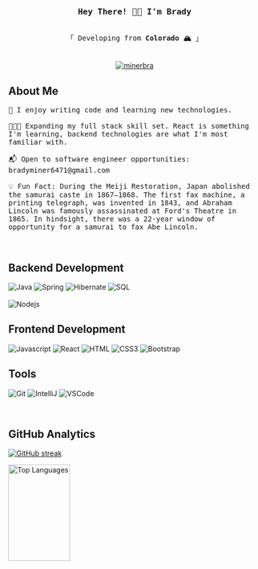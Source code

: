 <!-- Intro  -->
<h3 align="center">
        <samp> Hey There! 👋🏻 I'm
                <b>Brady</b>
        </samp>
</h3>

<p align="center"> 
  <samp>
    <br>
    「 Developing from <b>Colorado 🏔️</b> 」
    <br>
    <br>
        <br>
  </samp>
        <a href="https://linkedin.com/in/brady-miner-062ab0132" target="_blank">
        <img src="https://img.shields.io/badge/LinkedIn-0077B5?style=for-the-badge&logo=linkedin&logoColor=white" alt="minerbra"/>
        </a>
</p>



<!-- About Section -->
 ## About Me
 
<p>
  <samp>
🧠 I enjoy writing code and learning new technologies.<br/><br/>
👨🏻‍💻 Expanding my full stack skill set. React is something I'm learning, backend technologies are what I'm most familiar with.<br/><br/>
📬 Open to software engineer opportunities: bradyminer6471@gmail.com <br/><br/>
💡 Fun Fact: During the Meiji Restoration, Japan abolished the samurai caste in 1867–1868. The first fax machine, a printing telegraph, was invented in 1843, and Abraham Lincoln was famously assassinated at Ford's Theatre in 1865. In hindsight, there was a 22-year window of opportunity for a samurai to fax Abe Lincoln.
   </samp>
</p>

<br/>

<!-- Technologies Section -->
## Backend Development

![Java](https://img.shields.io/badge/Java-D0120D?style=for-the-badge&labelColor=D0120D&logo=Oracle&logoColor=white)
![Spring](https://img.shields.io/badge/Spring-6DB33F?style=for-the-badge&logo=spring&logoColor=white)
![Hibernate](https://img.shields.io/badge/Hibernate-59666C?style=for-the-badge&logo=hibernate&logoColor=white)
![SQL](https://img.shields.io/badge/MySQL-4479A1?style=for-the-badge&logo=mysql&logoColor=white)
<br/><br/>
![Nodejs](https://img.shields.io/badge/Node.js-3C873A?style=for-the-badge&labelColor=black&logo=node.js&logoColor=3C873A)

## Frontend Development

![Javascript](https://img.shields.io/badge/Javascript-F0DB4F?style=for-the-badge&labelColor=black&logo=javascript&logoColor=F0DB4F)
![React](https://img.shields.io/badge/-React-61DBFB?style=for-the-badge&labelColor=black&logo=react&logoColor=61DBFB)
![HTML](https://img.shields.io/badge/HTML5-E34F26?style=for-the-badge&logo=html5&logoColor=white)
![CSS3](https://img.shields.io/badge/CSS3-1572B6?style=for-the-badge&logo=css3&logoColor=white)
![Bootstrap](https://img.shields.io/badge/Bootstrap-563D7C?style=for-the-badge&logo=bootstrap&logoColor=white)

## Tools

![Git](https://img.shields.io/badge/Git-F05032?style=for-the-badge&logo=git&logoColor=white)
![IntelliJ](https://img.shields.io/badge/IntelliJ-000000?style=for-the-badge&logo=intellijidea&logoColor=white)
![VSCode](https://img.shields.io/badge/Visual_Studio-0078d7?style=for-the-badge&logo=visual%20studio&logoColor=white)

<br/>

<!-- Tracker Section -->
## GitHub Analytics
<p>
  <a href="https://github.com/alsiam">
    <img src="https://github-readme-streak-stats.herokuapp.com/?user=minerbra&theme=radical&border=7F3FBF&background=0D1117" alt="GitHub streak"/>
  </a>
</p>

<a> 
  <ahref="https://github.com/minerbra"><img alt="Top Languages" src="https://denvercoder1-github-readme-stats.vercel.app/api/top-langs/?username=minerbra&langs_count=8&layout=compact&theme=react&border_color=7F3FBF&bg_color=0D1117&title_color=F85D7F&icon_color=F8D866" height="192px" width="49.5%"/></a>
  <br/>
</a>
